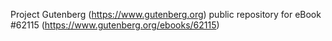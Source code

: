 Project Gutenberg (https://www.gutenberg.org) public repository for eBook #62115 (https://www.gutenberg.org/ebooks/62115)
